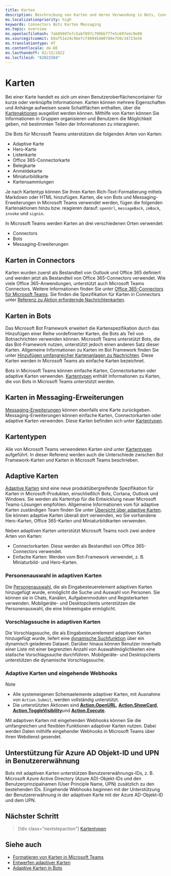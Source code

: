```yaml
---
title: Karten
description: Beschreibung von Karten und deren Verwendung in Bots, Connectors und Messaging-Erweiterungen
ms.localizationpriority: high
keywords: Connectors Bots Karten Messaging
ms.topic: overview
ms.openlocfilehash: 7ab05607e7c5abf897c790bb777e5c697edc9e08
ms.sourcegitcommit: b9af51e24c9befcf46945400789e750c34723e56
ms.translationtype: HT
ms.contentlocale: de-DE
ms.lasthandoff: 02/15/2022
ms.locfileid: "62821584"
---
```

# <a name="cards"></a>Karten

Bei einer Karte handelt es sich um einen Benutzeroberflächencontainer für kurze oder verknüpfte Informationen. Karten können mehrere Eigenschaften und Anhänge aufweisen sowie Schaltflächen enthalten, über die [Kartenaktionen](~/task-modules-and-cards/cards/cards-actions.md) ausgelöst werden können. Mithilfe von Karten können Sie Informationen in Gruppen organisieren und Benutzern die Möglichkeit geben, mit bestimmten Teilen der Informationen zu interagieren.

Die Bots für Microsoft Teams unterstützen die folgenden Arten von Karten:
 
- Adaptive Karte
- Hero-Karte
- Listenkarte
- Office 365-Connectorkarte
- Belegkarte
- Anmeldekarte
- Miniaturbildkarte
- Kartensammlungen

Je nach Kartentyp können Sie Ihren Karten Rich-Text-Formatierung mittels Markdown oder HTML hinzufügen. Karten, die von Bots und Messaging-Erweiterungen in Microsoft Teams verwendet werden, fügen die folgenden Kartenaktionen hinzu bzw. reagieren darauf: `openUrl`, `messageBack`, `imBack`, `invoke` und `signin`.

In Microsoft Teams werden Karten an drei verschiedenen Orten verwendet:

* Connectors
* Bots
* Messaging-Erweiterungen

## <a name="cards-in-connectors"></a>Karten in Connectors

Karten wurden zuerst als Bestandteil von Outlook und Office 365 definiert und werden jetzt als Bestandteil von Office 365-Connectors verwendet. Wie viele Office 365-Anwendungen, unterstützt auch Microsoft Teams Connectors. Weitere Informationen finden Sie unter [Office 365-Connectors für Microsoft Teams](~/webhooks-and-connectors/what-are-webhooks-and-connectors.md). Sie finden die Spezifikation für Karten in Connectors unter [Referenz zu Aktion erfordernde Nachrichtenkarten](/outlook/actionable-messages/card-reference).

## <a name="cards-in-bots"></a>Karten in Bots

Das Microsoft Bot Framework erweitert die Kartenspezifikation durch das Hinzufügen einer Reihe vordefinierter Karten, die Bots als Teil von Botnachrichten verwenden können. Microsoft Teams unterstützt Bots, die das Bot-Framework nutzen, unterstützt jedoch einen anderen Satz dieser Karten. Allgemeine Informationen zu Karten im Bot Framework finden Sie unter [Hinzufügen umfangreicher Kartenanlagen zu Nachrichten](/bot-framework/nodejs/bot-builder-nodejs-send-rich-cards). Diese Karten werden in Microsoft Teams als einfache Karten bezeichnet.

Bots in Microsoft Teams können einfache Karten, Connectorkarten oder adaptive Karten verwenden. [Kartentypen](~/task-modules-and-cards/cards/cards-reference.md) enthält Informationen zu Karten, die von Bots in Microsoft Teams unterstützt werden.

## <a name="cards-in-messaging-extensions"></a>Karten in Messaging-Erweiterungen

[Messaging-Erweiterungen](~/messaging-extensions/what-are-messaging-extensions.md) können ebenfalls eine Karte zurückgeben. Messaging-Erweiterungen können einfache Karten, Connectorkarten oder adaptive Karten verwenden. Diese Karten befinden sich unter [Kartentypen](~/task-modules-and-cards/cards/cards-reference.md).

## <a name="types-of-cards"></a>Kartentypen

Alle von Microsoft Teams verwendeten Karten sind unter [Kartentypen](~/task-modules-and-cards/cards/cards-reference.md) aufgeführt. In dieser Referenz werden auch die Unterschiede zwischen Bot Framework-Karten und Karten in Microsoft Teams beschrieben.

## <a name="adaptive-cards"></a>Adaptive Karten

[Adaptive Karten](~/task-modules-and-cards/cards/cards-reference.md#adaptive-card) sind eine neue produktübergreifende Spezifikation für Karten in Microsoft-Produkten, einschließlich Bots, Cortana, Outlook und Windows. Sie werden als Kartentyp für die Entwicklung neuer Microsoft Teams-Lösungen empfohlen. Allgemeine Informationen vom für adaptive Karten zuständigen Team finden Sie unter [Übersicht über adaptive Karten](/adaptive-cards). Sie können adaptive Karten überall dort verwenden, wo Sie vorhandene Hero-Karten, Office 365-Karten und Miniaturbildkarten verwenden.

Neben adaptiven Karten unterstützt Microsoft Teams noch zwei andere Arten von Karten:

* Connectorkarten: Diese werden als Bestandteil von Office 365-Connectors verwendet.
* Einfache Karten: Werden vom Bot-Framework verwendet, z. B. Miniaturbild- und Hero-Karten.

### <a name="people-picker-in-adaptive-cards"></a>Personenauswahl in adaptiven Karten

Die [Personenauswahl](cards/people-picker.md#people-picker-in-adaptive-cards), die als Eingabesteuerelement adaptiven Karten hinzugefügt wurde, ermöglicht die Suche und Auswahl von Personen. Sie können sie in Chats, Kanälen, Aufgabenmodulen und Registerkarten verwenden. Mobilgeräte- und Desktopclients unterstützen die Personenauswahl, die eine Inlineeingabe ermöglicht. 

### <a name="type-ahead-search-in-adaptive-cards"></a>Vorschlagssuche in adaptiven Karten  

Die Vorschlagssuche, die als Eingabesteuerelement adaptiven Karten hinzugefügt wurde, liefert eine [dynamische Suchfunktion](~/task-modules-and-cards/cards/dynamic-search.md) über ein dynamisch geladenes Dataset. Darüber hinaus können Benutzer innerhalb einer Liste mit einer begrenzten Anzahl von Auswahlmöglichkeiten eine statische Vorschlagssuche durchführen. Mobilgeräte- und Desktopclients unterstützen die dynamische Vorschlagssuche. 

### <a name="adaptive-cards-and-incoming-webhooks"></a>Adaptive Karten und eingehende Webhooks

> [!NOTE]
> * Alle systemeigenen Schemaelemente adaptiver Karten, mit Ausnahme von `Action.Submit`, werden vollständig unterstützt.
> * Die unterstützten Aktionen sind [**Action.OpenURL**](https://adaptivecards.io/explorer/Action.OpenUrl.html), [**Action.ShowCard**](https://adaptivecards.io/explorer/Action.ShowCard.html), [**Action.ToggleVisibility**](https://adaptivecards.io/explorer/Action.ToggleVisibility.html)und [**Action.Execute**](/adaptive-cards/authoring-cards/universal-action-model#actionexecute).

Mit adaptiven Karten mit eingehenden Webhooks können Sie die umfangreichen und flexiblen Funktionen adaptiver Karten nutzen. Dabei werden Daten mithilfe eingehender Webhooks in Microsoft Teams über ihren Webdienst gesendet.

## <a name="support-for-azure-ad-object-id-and-upn-in-user-mention"></a>Unterstützung für Azure AD Objekt-ID und UPN in Benutzererwähnung 

Bots mit adaptiven Karten unterstützen Benutzererwähnungs-IDs, z. B. Microsoft Azure Active Directory (Azure AD)-Objekt-IDs und den Benutzerprinzipalnamen (User Principle Name, UPN) zusätzlich zu den bestehenden IDs. Eingehende Webhooks beginnen mit der Unterstützung der Benutzererwähnung in der adaptiven Karte mit der Azure AD-Objekt-ID und dem UPN.

## <a name="next-step"></a>Nächster Schritt

> [!div class="nextstepaction"]
> [Kartentypen](~/task-modules-and-cards/cards/cards-reference.md)

## <a name="see-also"></a>Siehe auch

* [Formatieren von Karten in Microsoft Teams](~/task-modules-and-cards/cards/cards-format.md)
* [Entwerfen adaptiver Karten](~/task-modules-and-cards/cards/design-effective-cards.md)
* [Adaptive Karten in Bots](../bots/how-to/conversations/conversation-messages.md#adaptive-cards)